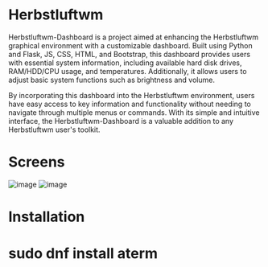# Herbstluftwm
Herbstluftwm-Dashboard is a project aimed at enhancing the Herbstluftwm graphical environment with a customizable dashboard. Built using Python and Flask, JS, CSS, HTML, and Bootstrap, this dashboard provides users with essential system information, including available hard disk drives, RAM/HDD/CPU usage, and temperatures. Additionally, it allows users to adjust basic system functions such as brightness and volume.

By incorporating this dashboard into the Herbstluftwm environment, users have easy access to key information and functionality without needing to navigate through multiple menus or commands. With its simple and intuitive interface, the Herbstluftwm-Dashboard is a valuable addition to any Herbstluftwm user's toolkit.

# Screens
![image](https://user-images.githubusercontent.com/19934843/168641347-4e87b426-49a7-42b2-a07e-4ab63af341be.png)
![image](https://user-images.githubusercontent.com/19934843/168641394-3c0d5c4a-2314-4315-83cd-d8499c68f393.png)


# Installation


# sudo dnf install aterm
